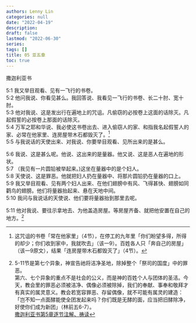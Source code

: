 ```yaml
---
authors: Lenny Lin
categories: null
date: "2022-04-19"
description: 
draft: false
lastmod: "2022-06-30"
series:
tags: []
title: 05 亚五章
toc: true
---
```

撒迦利亚书
<!--more-->

5:1 我又举目观看、见有一飞行的书卷。    
5:2 他问我说、你看见甚么。我回答说、我看见一飞行的书卷、长二十肘、宽十肘。    
5:3 他对我说、这是发出行在遍地上的咒诅。凡偷窃的必按卷上这面的话除灭。凡起假誓的必按卷上那面的话除灭。    
5:4 万军之耶和华说、我必使这书卷出去、进入偷窃人的家、和指我名起假誓人的家、必常在他家里、连房屋带木石都毁灭了。[^1]    
5:5 与我说话的天使出来、对我说、你要举目观看、见所出来的是甚么。    

5:6 我说、这是甚么呢。他说、这出来的是量器。他又说、这是恶人在遍地的形状。    
5:7 （我见有一片圆铅被举起来。)这坐在量器中的是个妇人。    
5:8 天使说、这是罪恶。他就把妇人扔在量器中、将那片圆铅扔在量器的口上。    
5:9 我又举目观看、见有两个妇人出来、在他们翅膀中有风、飞得甚快、翅膀如同鹳鸟的翅膀。他们将量器抬起来、悬在天地中间。    
5:10 我问与我说话的天使说、他们要将量器抬到那里去呢。    

5:11 他对我说、要往示拿地去、为他盖造房屋。等房屋齐备、就把他安置在自己的地方。[^2]   

[^1]: 这咒诅的书卷「常在他家里」（4节），在停工的九年里「你们盼望多得，所得的却少；你们收到家中，我就吹去」（该一9）。百姓各人只「奔自己的房屋」（该一9原文），结果「连房屋带木石都毁灭了」（4节）。
[^2]: 5-11节是第七个异象，神宣告祂将洁净圣地，除掉整个「祭司的国度」中的罪恶。  
第六、七个异象的重点不是社会的公义，而是神的百姓个人与团体的圣洁。今天，教会里的罪恶必须被洁净、偶像必须被除掉，我们的奉献、事奉和敬拜才有真实的属灵意义。教会若宽容罪恶、存留偶像，就不可能有属灵的建造：「岂不知一点面酵能使全团发起来吗？你们既是无酵的面，应当把旧酵除净，好使你们成为新团」（林前五6-7）。  
[撒迦利亚书第5章逐节注解、祷读](https://cmcbiblereading.com/2016/10/26/%e6%92%92%e8%bf%a6%e5%88%a9%e4%ba%9a%e4%b9%a6%e7%ac%ac5%e7%ab%a0%e9%80%90%e8%8a%82%e6%b3%a8%e8%a7%a3%e3%80%81%e7%a5%b7%e8%af%bb/)